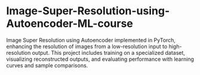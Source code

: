 # Image-Super-Resolution-using-Autoencoder-ML-course
Image Super Resolution using Autoencoder implemented in PyTorch, enhancing the resolution of images from a low-resolution input to high-resolution output. This project includes training on a specialized dataset, visualizing reconstructed outputs, and evaluating performance with learning curves and sample comparisons.
